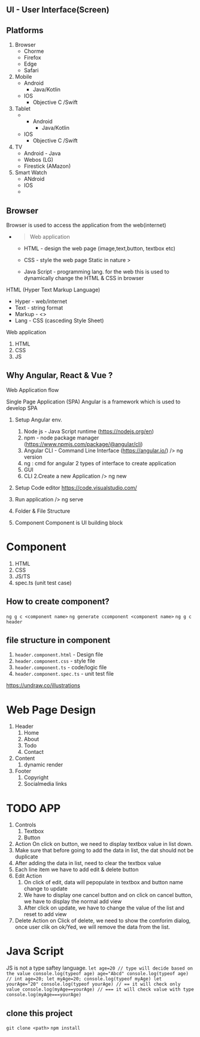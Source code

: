 UI - User Interface(Screen)
---------
Platforms
---------
1. Browser
	- Chorme
	- Firefox
	- Edge
	- Safari
2. Mobile
	- Android
		- Java/Kotlin
	- IOS
		- Objective C /Swift
3. Tablet
	- - Android
		- Java/Kotlin
	- IOS
		- Objective C /Swift
4. TV
	- Android - Java
	- Webos (LG) 
	- Firestick (AMazon)
5. Smart Watch
	- ANdroid
	- IOS
	- 

Browser
--------
Browser is used to access the application from the web(internet)
- > Web application
	- HTML - design the web page (image,text,button, textbox etc)
	- CSS - style the web page
Static in nature > 

	- Java Script -  programming lang. for the web
		this is used to dynamically change the HTML & CSS in browser

HTML (Hyper Text Markup Language)
- Hyper - web/internet
- Text - string format
- Markup - <>
- Lang - 
CSS (casceding Style Sheet)

Web application
1. HTML
2. CSS
3. JS

Why Angular, React & Vue ?
--------
Web Application flow

Single Page Application (SPA)
Angular is a framework which is used to develop SPA

1. Setup Angular env.
	1. Node js - Java Script runtime (https://nodejs.org/en)
	2. npm -  node package manager  (https://www.npmjs.com/package/@angular/cli)
	3. Angular CLI - Command Line Interface (https://angular.io/)
	/> ng version
	1. ng :  cmd for angular
2 types of interface to create application
	1. GUI
	2. CLI
2.Create a new Application
	/> ng new <project name>
3. Setup Code editor
	https://code.visualstudio.com/
4. Run application
	/> ng serve
5. Folder & File Structure

6. Component
	Component is UI building block

# Component
1. HTML
2. CSS
3. JS/TS
4. spec.ts (unit test case)
## How to create component?
`ng g c <component name>`
`ng generate ccomponent <component name>`
`ng g c header`
## file structure in component
1. `header.component.html` - Design file
2. `header.component.css` - style file
3. `header.component.ts` - code/logic file
4. `header.component.spec.ts` - unit test file

https://undraw.co/illustrations

# Web Page Design
1. Header
	1. Home
	2. About
	3. Todo
	4. Contact
2. Content
	1. dynamic render
3. Footer
	1. Copyright
	2. Socialmedia links

# TODO APP
1. Controls
	1. Textbox
	2. Button
2. Action
	On click on button, we need to display textbox value in list down.
3. Make sure that before going to add the data in list, the dat should not be duplicate
4. After adding the data in list, need to clear the textbox value
5. Each line item we have to add edit & delete button
6. Edit Action
	1. On click of edit, data will pepopulate in textbox and button name change to update
	2. We have to display one cancel button and on click on cancel button, we have to display the normal add view
	3. After click on update, we have to change the value of the list and reset to add view
7. Delete Action
	on Click of delete, we need to show the comforim dialog, once user clik on ok/Yed, we will remove the data from the list.

# Java Script
JS is not a type saftey language.
`
let age=20 // type will decide based on the value
console.log(typeof age)
age="Abcd"
console.log(typeof age)
// int age=20;
let myAge=20;
console.log(typeof myAge)
let yourAge="20"
console.log(typeof yourAge)
// == it will check only value
console.log(myAge==yourAge)
// === it will check value with type
console.log(myAge===yourAge)
`


## clone this project
`git clone <path>`
`npm install`